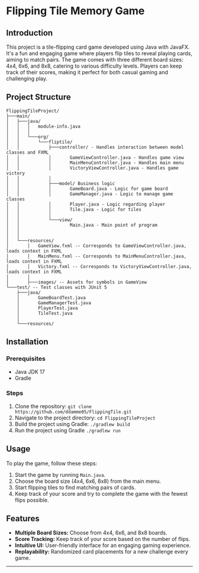 # Flipping Tile Memory Game

## Introduction
This project is a tile-flipping card game developed using Java with JavaFX. It's a fun and engaging game where players flip tiles to reveal playing cards, aiming to match pairs. The game comes with three different board sizes: 4x4, 6x6, and 8x8, catering to various difficulty levels. Players can keep track of their scores, making it perfect for both casual gaming and challenging play.

## Project Structure
```plaintext
FlippingTileProject/
├───main/
│   ├───java/
│   │   │   module-info.java
│   │   │
│   │   └───org/
│   │       └───fliptile/
│   │           ├───controller/ - Handles interaction between model classes and FXML
│   │           │       GameViewController.java - Handles game view
│   │           │       MainMenuController.java - Handles main menu
│   │           │       VictoryViewController.java - Handles game victory
│   │           │
│   │           ├───model/ Business logic
│   │           │       GameBoard.java - Logic for game board
│   │           │       GameManager.java - Logic to manage game classes
│   │           │       Player.java - Logic regarding player
│   │           │       Tile.java - Logic for tiles
│   │           │
│   │           └───view/
│   │                   Main.java - Main point of program
│   │                   
│   │
│   └───resources/
│       │   GameView.fxml -- Corresponds to GameViewController.java, loads context in FXML
│       │   MainMenu.fxml -- Corresponds to MainMenuController.java, loads context in FXML
│       │   Victory.fxml -- Corresponds to VictoryViewController.java, loads context in FXML
│       │
│       ├───images/ -- Assets for symbols in GameView
└───test/ -- Test classes with JUnit 5
    ├───java/
    │       GameBoardTest.java
    │       GameManagerTest.java
    │       PlayerTest.java
    │       TileTest.java
    │
    └───resources/
```

## Installation

### Prerequisites
- Java JDK 17
- Gradle

### Steps
1. Clone the repository: `git clone https://github.com/ddamme05/FlippingTile.git`
2. Navigate to the project directory: `cd FlippingTileProject`
3. Build the project using Gradle: `./gradlew build`
4. Run the project using Gradle `./gradlew run`

## Usage
To play the game, follow these steps:

1. Start the game by running `Main.java`.
2. Choose the board size (4x4, 6x6, 8x8) from the main menu.
3. Start flipping tiles to find matching pairs of cards.
4. Keep track of your score and try to complete the game with the fewest flips possible.

## Features
- **Multiple Board Sizes:** Choose from 4x4, 6x6, and 8x8 boards.
- **Score Tracking:** Keep track of your score based on the number of flips.
- **Intuitive UI:** User-friendly interface for an engaging gaming experience.
- **Replayability:** Randomized card placements for a new challenge every game.

---
